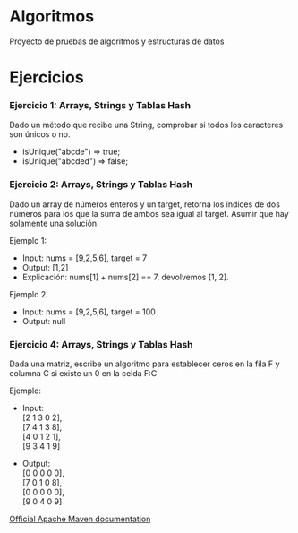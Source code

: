 # Algoritmos
Proyecto de pruebas de algoritmos y estructuras de datos

# Ejercicios

### Ejercicio 1: Arrays, Strings y Tablas Hash
Dado un método que recibe una String, comprobar si todos los caracteres son únicos o no.
 * isUnique("abcde") => true;
 * isUnique("abcded") => false;

### Ejercicio 2: Arrays, Strings y Tablas Hash
Dado un array de números enteros y un target, retorna los índices de dos números para los que la suma de ambos sea igual al target.
Asumir que hay solamente una solución.
 
Ejemplo 1:
 *  Input: nums = [9,2,5,6], target = 7
 *  Output: [1,2]
 *  Explicación: nums[1] + nums[2] == 7, devolvemos [1, 2].

Ejemplo 2:
 *  Input: nums = [9,2,5,6], target = 100
 *  Output: null

### Ejercicio 4: Arrays, Strings y Tablas Hash
Dada una matriz, escribe un algoritmo para establecer ceros en la fila F y columna C si existe un 0 en la celda F:C

Ejemplo:
 *  Input:  
           \[2 1 3 0 2\],  
           \[7 4 1 3 8\],  
           \[4 0 1 2 1\],  
           \[9 3 4 1 9\]      
 
 *  Output:   
            \[0 0 0 0 0\],  
            \[7 0 1 0 8\],  
            \[0 0 0 0 0\],  
            \[9 0 4 0 9\]  

[Official Apache Maven documentation](https://maven.apache.org/guides/index.html)

